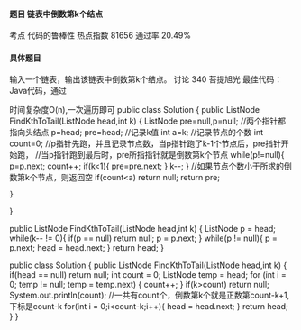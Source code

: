 #### 题目    	链表中倒数第k个结点

考点    代码的鲁棒性	热点指数    81656	通过率    20.49%

#### 具体题目    

输入一个链表，输出该链表中倒数第k个结点。
讨论    340
菩提旭光
最佳代码：Java代码，通过


时间复杂度O(n),一次遍历即可
public class Solution {
    public ListNode FindKthToTail(ListNode head,int k) {
        ListNode pre=null,p=null;
        //两个指针都指向头结点
        p=head;
        pre=head;
        //记录k值
        int a=k;
        //记录节点的个数
        int count=0;
        //p指针先跑，并且记录节点数，当p指针跑了k-1个节点后，pre指针开始跑，
        //当p指针跑到最后时，pre所指指针就是倒数第k个节点
        while(p!=null){
            p=p.next;
            count++;
            if(k<1){
                pre=pre.next;
            }
            k--;
        }
        //如果节点个数小于所求的倒数第k个节点，则返回空
        if(count<a) return null;
        return pre;
           
    }
}

public ListNode FindKthToTail(ListNode head,int k) {
    	ListNode p = head;
    	while(k-- != 0){
    		if(p == null)
    			return null;
    		p = p.next;
    	}
    	while(p != null){
    		p = p.next;
    		head = head.next;
    	}
    	return head;
    }

public class Solution {
    public ListNode FindKthToTail(ListNode head,int k) {
        if(head == null)
			return null;
		int count = 0;
		ListNode temp = head;
		for (int i = 0; temp != null; temp = temp.next) {
			count++;
		}
		if(k>count)
			return null;
		System.out.println(count);
		//一共有count个，倒数第k个就是正数第count-k+1,下标是count-k
		for(int i = 0;i<count-k;i++){
			head = head.next;
		}
		return head;
    }
}
